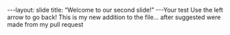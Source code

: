 ---layout: slide
title: “Welcome to our second slide!”
---Your test
Use the left arrow to go back!
This is my new addition to the file... after suggested were made from my pull request
